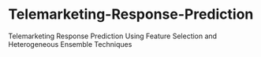 # Telemarketing-Response-Prediction
Telemarketing Response Prediction Using Feature Selection and Heterogeneous Ensemble Techniques
# <a href = "http://localhost:8888/notebooks/kolawole_adeyanju_thesis.ipynb">
